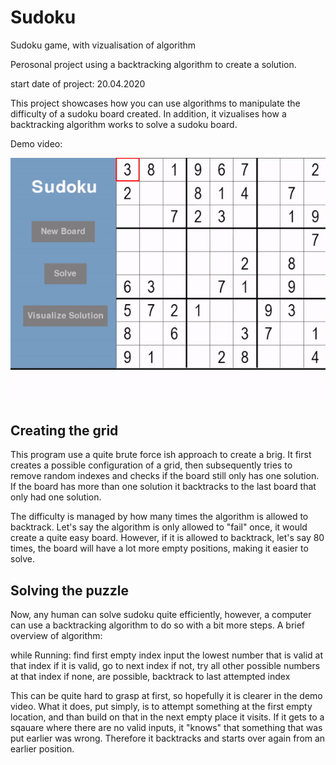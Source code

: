 # Sudoku
Sudoku game, with vizualisation of algorithm

Perosonal project using a backtracking algorithm to create a solution.

start date of project: 20.04.2020

This project showcases how you can use algorithms to manipulate the difficulty of
a sudoku board created. In addition, it vizualises how a backtracking algorithm works
to solve a sudoku board.

Demo video:


![](https://github.com/EinPy/Sudoku/blob/master/VizualiseBacktracingGif.gif)

## Creating the grid ##
This program use a quite brute force ish approach to create a brig. It first creates a possible configuration of a grid, 
then subsequently tries to remove random indexes and checks if the board still only has one solution. 
If the board has more than one solution it backtracks to the last board that only had one solution. 

The difficulty is managed by how many times the algorithm is allowed to backtrack. Let's say the algorithm is only allowed to
"fail" once, it would create a quite easy board. However, if it is allowed to backtrack, let's say 80 times, the board will 
have a lot more empty positions, making it easier to solve. 

## Solving the puzzle ##
Now, any human can solve sudoku quite efficiently, however, a computer can use a backtracking algorithm to do so with a bit more steps.
A brief overview of algorithm:

while Running:
  find first empty index
  input the lowest number that is valid at that index
    if it is valid, go to next index
    if not, try all other possible numbers at that index
    if none, are possible, backtrack to last attempted index

This can be quite hard to grasp at first, so hopefully it is clearer in the demo video. What it does, put simply,
is to attempt something at the first empty location, and than build on that in the next empty place it visits. 
If it gets to a sqauare where there are no valid inputs, it "knows" that something that was put earlier was wrong.
Therefore it backtracks and starts over again from an earlier position. 
